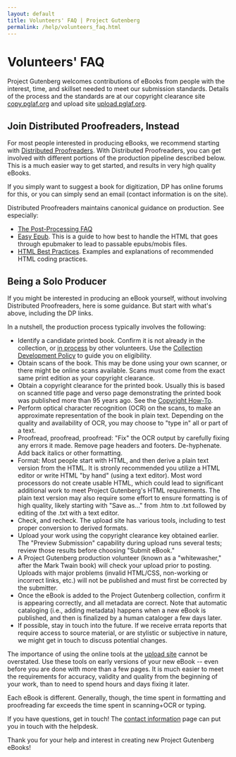 ```yaml
---
layout: default
title: Volunteers' FAQ | Project Gutenberg
permalink: /help/volunteers_faq.html
---
```


Volunteers' FAQ
===============

Project Gutenberg welcomes contributions of eBooks from people with
the interest, time, and skillset needed to meet our submission
standards. Details of the process and the standards are at our
copyright clearance site [copy.pglaf.org](https://copy.pglaf.org) and upload site
[upload.pglaf.org](https://upload.pglaf.org).

Join Distributed Proofreaders, Instead
--------------------------------------

For most people interested in producing eBooks, we recommend starting
with [Distributed Proofreaders](https://www.pgdp.net).  With
Distributed Proofreaders, you can get involved with different portions
of the production pipeline described below. This is a much easier way
to get started, and results in very high quality eBooks.

If you simply want to suggest a book for digitization, DP has online
forums for this, or you can simply send an email (contact information
is on the site).

Distributed Proofreaders maintains canonical guidance on production.
See especially:

* [The Post-Processing FAQ](https://www.pgdp.net/wiki/DP_Official_Documentation:PP_and_PPV/Post-Processing_FAQ)
* [Easy Epub](https://www.pgdp.net/wiki/DP_Official_Documentation:PP_and_PPV/Easy_Epub). This is a guide to how best to handle the HTML that goes through epubmaker to lead to passable epubs/mobis files.
* [HTML Best Practices](https://www.pgdp.net/wiki/DP_Official_Documentation:PP_and_PPV/DP_HTML_Best_Practices). Examples and explanations of recommended HTML coding practices.

Being a Solo Producer
---------------------

If you might be interested in producing an eBook yourself, without involving
Distributed Proofreaders, here is some guidance. But start with what's above,
including the DP links. 

In a nutshell, the production process typically involves the following:

- Identify a candidate printed book. Confirm it is not already in the
collection, or [in process](https://www.pgdp.net/noncvs/in_progress_check.php)
by other volunteers. Use the [Collection Development
Policy](/policy/collection_development.html) to guide you on
eligibility.
- Obtain scans of the book. This may be done using your own scanner,
or there might be online scans available. Scans must come from the
exact same print edition as your copyright clearance.
- Obtain a copyright clearance for the printed book. Usually this is
based on scanned title page and verso page demonstrating the printed
book was published more than 95 years ago. See the [Copyright
How-To](/help/copyright.html).
- Perform optical character recognition (OCR) on the scans, to make an
approximate representation of the book in plain text. Depending on the
quality and availability of OCR, you may choose to "type in" all or
part of a text.
- Proofread, proofread, proofread: "Fix" the OCR output by carefully
fixing any errors it made. Remove page headers and
footers. De-hyphenate. Add back italics or other formatting.
- Format: Most people start with HTML, and then derive a plain text
version from the HTML. It is stronly recommended you utilize a HTML
editor or write HTML "by hand" (using a text editor). Most word
processors do not create usable HTML, which could lead to significant
additional work to meet Project Gutenberg's HTML requirements. The
plain text version may also require some effort to ensure formatting
is of high quality, likely starting with "Save as..." from .htm to
.txt followed by editing of the .txt with a text editor.
- Check, and recheck. The upload site has various tools, including to
test proper conversion to derived formats.
- Upload your work using the copyright clearance key obtained
earlier. The "Preview Submission" capability during upload runs
several tests; review those results before choosing "Submit eBook."
- A Project Gutenberg production volunteer (known as a "whitewasher,"
after the Mark Twain book) will check your upload prior to posting.
Uploads with major problems (invalid HTML/CSS, non-working or
incorrect links, etc.) will not be published and must first be
corrected by the submitter.
- Once the eBook is added to the Project Gutenberg collection, confirm
it is appearing correctly, and all metadata are correct. Note that
automatic cataloging (i.e., adding metadata) happens when a new eBook
is published, and then is finalized by a human cataloger a few days
later.
- If possible, stay in touch into the future. If we receive errata
reports that require access to source material, or are stylistic or
subjective in nature, we might get in touch to discuss potential
changes.

The importance of using the online tools at the [upload
site](https://upload.pglaf.org) cannot be overstated. Use these tools
on early versions of your new eBook -- even before you are done with
more than a few pages. It is much easier to meet the requirements for
accuracy, validity and quality from the beginning of your work, than
to need to spend hours and days fixing it later.

Each eBook is different. Generally, though, the time spent in
formatting and proofreading far exceeds the time spent in scanning+OCR
or typing.

If you have questions, get in touch! The [contact
information](/about/contact_information.html) page can put you in
touch with the helpdesk.

Thank you for your help and interest in creating new Project Gutenberg
eBooks!
